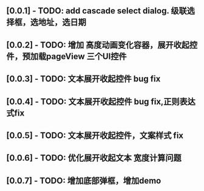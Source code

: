 ## [0.0.1] - TODO: add cascade select dialog. 级联选择框，选地址，选日期

## [0.0.2] - TODO: 增加 高度动画变化容器，展开收起控件，预加载pageView 三个UI控件

## [0.0.3] - TODO: 文本展开收起控件 bug fix

## [0.0.4] - TODO: 文本展开收起控件 bug fix,正则表达式fix

## [0.0.5] - TODO: 文本展开收起控件，文案样式 fix

## [0.0.6] - TODO: 优化展开收起文本 宽度计算问题

## [0.0.7] - TODO: 增加底部弹框，增加demo
